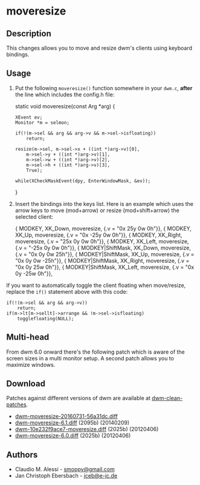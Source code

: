 moveresize
==========

Description
-----------
This changes allows you to move and resize dwm's clients using keyboard
bindings.

Usage
-----
 1. Put the following `moveresize()` function somewhere in your `dwm.c`,
    **after** the line which includes the config.h file:

	static void
	moveresize(const Arg *arg)
	{

		XEvent ev;
		Monitor *m = selmon;

		if(!(m->sel && arg && arg->v && m->sel->isfloating))
			return;

		resize(m->sel, m->sel->x + ((int *)arg->v)[0],
			m->sel->y + ((int *)arg->v)[1],
			m->sel->w + ((int *)arg->v)[2],
			m->sel->h + ((int *)arg->v)[3],
			True);

		while(XCheckMaskEvent(dpy, EnterWindowMask, &ev));
	}

 2. Insert the bindings into the keys list. Here is an example which uses the
    arrow keys to move (mod+arrow) or resize (mod+shift+arrow) the selected
    client:

	{ MODKEY,                       XK_Down,   moveresize,     {.v =  "0x 25y 0w 0h"}},
	{ MODKEY,                       XK_Up,     moveresize,     {.v =  "0x -25y 0w 0h"}},
	{ MODKEY,                       XK_Right,  moveresize,     {.v =  "25x 0y 0w 0h"}},
	{ MODKEY,                       XK_Left,   moveresize,     {.v =  "-25x 0y 0w 0h"}},
	{ MODKEY|ShiftMask,             XK_Down,   moveresize,     {.v =  "0x 0y 0w 25h"}},
	{ MODKEY|ShiftMask,             XK_Up,     moveresize,     {.v =  "0x 0y 0w -25h"}},
	{ MODKEY|ShiftMask,             XK_Right,  moveresize,     {.v =  "0x 0y 25w 0h"}},
	{ MODKEY|ShiftMask,             XK_Left,   moveresize,     {.v =  "0x 0y -25w 0h"}},

If you want to automatically toggle the client floating when move/resize,
replace the `if()` statement above with this code:

	if(!(m->sel && arg && arg->v))
		return;
	if(m->lt[m->sellt]->arrange && !m->sel->isfloating)
		togglefloating(NULL);

Multi-head
----------
From dwm 6.0 onward there's the following patch which is aware of the screen
sizes in a multi monitor setup. A second patch allows you to maximize windows.

Download
--------
Patches against different versions of dwm are available at
[dwm-clean-patches](https://github.com/jceb/dwm-clean-patches).

 * [dwm-moveresize-20160731-56a31dc.diff](dwm-moveresize-20160731-56a31dc.diff)
 * [dwm-moveresize-6.1.diff](dwm-moveresize-6.1.diff) (2095b) (20140209)
 * [dwm-10e232f9ace7-moveresize.diff](dwm-10e232f9ace7-moveresize.diff) (2025b) (20120406)
 * [dwm-moveresize-6.0.diff](dwm-moveresize-6.0.diff) (2025b) (20120406)

Authors
-------
 * Claudio M. Alessi - <smoppy@gmail.com>
 * Jan Christoph Ebersbach - <jceb@e-jc.de>
